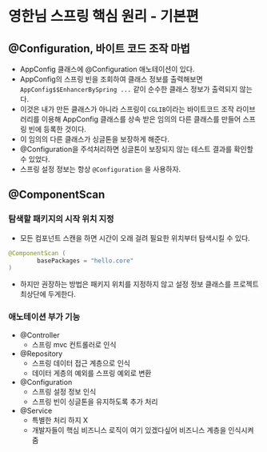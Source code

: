 # 영한님 스프링 핵심 원리 - 기본편

## @Configuration, 바이트 코드 조작 마법

- AppConfig 클래스에 @Configuration 애노테이션이 있다.
- AppConfig의 스프링 빈을 조회하여 클래스 정보를 출력해보면 `AppConfig$$EnhancerBySpring ...` 같이 순수한 클래스 정보가 출력되지 않는다.
- 이것은 내가 만든 클래스가 아니라 스프링이 `CGLIB`이라는 바이트코드 조작 라이브러리를 이용해 AppConfig 클래스를 상속 받은 임의의 다른 클래스를 만들어 스프링 빈에 등록한 것이다.
- 이 임의의 다른 클래스가 싱글톤을 보장하게 해준다.
- @Configuration을 주석처리하면 싱글톤이 보장되지 않는 테스트 결과를 확인할 수 있었다.
- 스프링 설정 정보는 항상 `@Configuration` 을 사용하자.

## @ComponentScan

### 탐색할 패키지의 시작 위치 지정

- 모든 컴포넌트 스캔을 하면 시간이 오래 걸려 필요한 위치부터 탐색시킬 수 있다.

```java
@ComponentScan (
        basePackages = "hello.core"
)
```

- 하지만 권장하는 방법은 패키지 위치를 지정하지 않고 설정 정보 클래스를 프로젝트 최상단에 두게한다.

### 애노테이션 부가 기능

- @Controller
  - 스프링 mvc 컨트롤러로 인식
- @Repository
  - 스프링 데이터 접근 계층으로 인식
  - 데이터 게층의 예외를 스프링 예외로 변환
- @Configuration
  - 스프링 설정 정보 인식
  - 스프링 빈이 싱글톤을 유지하도록 추가 처리
- @Service
  - 특별한 처리 하지 X
  - 개발자들이 핵심 비즈니스 로직이 여기 있겠다싶어 비즈니스 계층을 인식시켜줌
